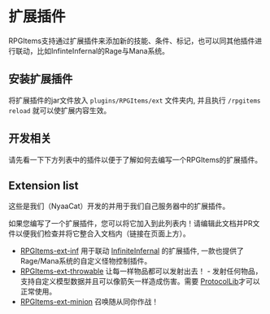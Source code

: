 # 扩展插件

RPGItems支持通过扩展插件来添加新的技能、条件、标记，也可以同其他插件进行联动，比如InfinteInfernal的Rage与Mana系统。

## 安装扩展插件

将扩展插件的jar文件放入 `plugins/RPGItems/ext` 文件夹内, 并且执行 `/rpgitems reload` 就可以使扩展内容生效。

## 开发相关

请先看一下下方列表中的插件以便于了解如何去编写一个RPGItems的扩展插件。

## Extension list

这些是我们（NyaaCat）开发的并用于我们自己服务器中的扩展插件。

如果您编写了一个扩展插件，您可以将它加入到此列表内！请编辑此文档并PR文件以便我们检查并将它整合入文档内（链接在页面上方）。

- [RPGItems-ext-inf](https://github.com/NyaaCat/rpgitems-ext-inf) 用于联动 [InfiniteInfernal](https://github.com/NyaaCat/InfiniteInfernal) 的扩展插件, 一款也提供了Rage/Mana系统的自定义怪物控制插件。
- [RPGItems-ext-throwable](https://github.com/NyaaCat/rpgitems-ext-throwable) 让每一样物品都可以发射出去！ - 发射任何物品，支持自定义模型数据并且可以像箭矢一样造成伤害。需要 [ProtocolLib](https://www.spigotmc.org/resources/protocollib.1997/)才可以正常使用。
- [RPGItems-ext-minion](https://github.com/NyaaCat/RPGItems-ext-minion) 召唤随从同你作战！
